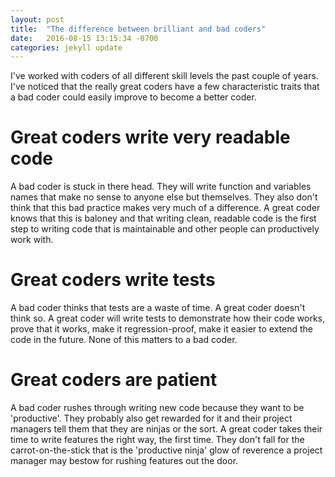 ```yaml
---
layout: post
title:  "The difference between brilliant and bad coders"
date:   2016-08-15 13:15:34 -0700
categories: jekyll update
---
```

I've worked with coders of all different skill levels the past couple of years. I've noticed that the really great coders have a few characteristic traits that a bad coder could easily improve to become a better coder. 

# Great coders write very readable code

A bad coder is stuck in there head. They will write function and variables names that make no sense to anyone else but themselves. They also don't think that this bad practice makes very much of a difference. A great coder knows that this is baloney and that writing clean, readable code is the first step to writing code that is maintainable and other people can productively work with. 

# Great coders write tests

A bad coder thinks that tests are a waste of time. A great coder doesn't think so. A great coder will write tests to demonstrate how their code works, prove that it works, make it regression-proof, make it easier to extend the code in the future. None of this matters to a bad coder.

# Great coders are patient

A bad coder rushes through writing new code because they want to be 'productive'. They probably also get rewarded for it and their project managers tell them that they are ninjas or the sort. A great coder takes their time to write features the right way, the first time. They don't fall for the carrot-on-the-stick that is the 'productive ninja' glow of reverence a project manager may bestow for rushing features out the door.


